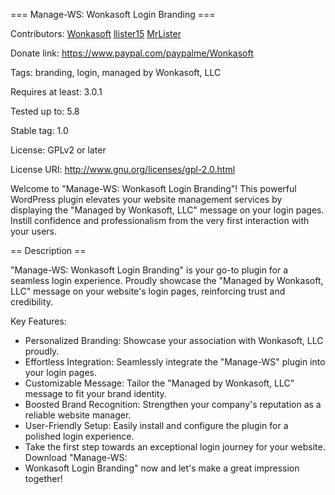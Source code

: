 === Manage-WS: Wonkasoft Login Branding ===

Contributors: [Wonkasoft](https://wonkasoft.com) [llister15](https://github.com/llister15) [MrLister](https://github.com/MrLister)

Donate link: https://www.paypal.com/paypalme/Wonkasoft

Tags: branding, login, managed by Wonkasoft, LLC

Requires at least: 3.0.1

Tested up to: 5.8

Stable tag: 1.0

License: GPLv2 or later

License URI: http://www.gnu.org/licenses/gpl-2.0.html

Welcome to "Manage-WS: Wonkasoft Login Branding"! This powerful WordPress plugin elevates your website management services by displaying the 
"Managed by Wonkasoft, LLC" message on your login pages. Instill confidence and professionalism from the very first interaction with your users.

== Description ==

"Manage-WS: Wonkasoft Login Branding" is your go-to plugin for a seamless login experience. Proudly showcase the 
"Managed by Wonkasoft, LLC" message on your website's login pages, reinforcing trust and credibility.

Key Features:

* Personalized Branding: Showcase your association with Wonkasoft, LLC proudly.
* Effortless Integration: Seamlessly integrate the "Manage-WS" plugin into your login pages.
* Customizable Message: Tailor the "Managed by Wonkasoft, LLC" message to fit your brand identity.
* Boosted Brand Recognition: Strengthen your company's reputation as a reliable website manager.
* User-Friendly Setup: Easily install and configure the plugin for a polished login experience.
* Take the first step towards an exceptional login journey for your website. Download "Manage-WS: 
* Wonkasoft Login Branding" now and let's make a great impression together!

